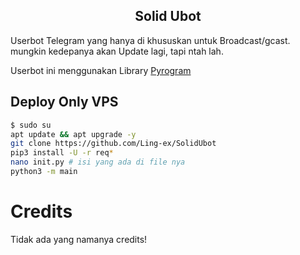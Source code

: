 <h2 align="center">Solid Ubot</h2>
<p>
Userbot Telegram yang hanya di khususkan untuk Broadcast/gcast. mungkin kedepanya akan Update lagi, tapi ntah lah.

Userbot ini menggunakan Library <a href="https://github.com/pyrogram/pyrogram">Pyrogram</a>

## Deploy Only VPS
```bash
$ sudo su
apt update && apt upgrade -y
git clone https://github.com/Ling-ex/SolidUbot
pip3 install -U -r req*
nano init.py # isi yang ada di file nya
python3 -m main
```

# Credits
Tidak ada yang namanya credits!
